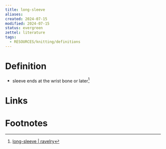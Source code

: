 ```yaml
---
title: long-sleeve
aliases: 
created: 2024-07-15
modified: 2024-07-15
status: evergreen
zettel: literature
tags:
  - RESOURCES/knitting/definitions
---
```

# Definition
- sleeve ends at the wrist bone or later[^1]
# Links
# Footnotes

[^1]: [long-sleeve | ravelry](https://www.ravelry.com/patterns/attributes/long-sleeve "sleeve ends at the wrist bone or later")